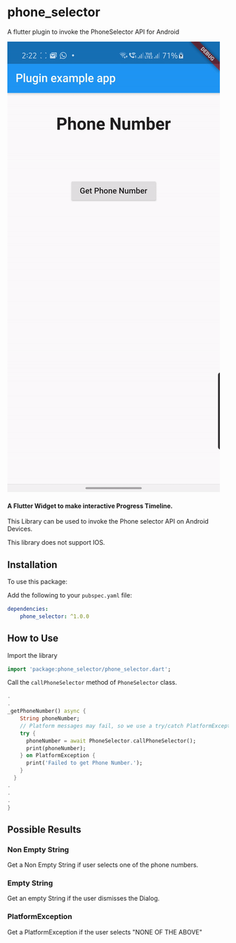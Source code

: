 # phone_selector

A flutter plugin to invoke the PhoneSelector API for Android

![](demo.gif)

#### A Flutter Widget to make interactive Progress Timeline.

This Library can be used to invoke the Phone selector API on Android Devices.

This library does not support IOS.

## Installation

To use this package:

Add the following to your `pubspec.yaml` file:

```yaml
dependencies:
    phone_selector: ^1.0.0
```

## How to Use

Import the library
```dart
import 'package:phone_selector/phone_selector.dart';
```

Call the `callPhoneSelector` method of `PhoneSelector` class.

```dart
.
.
_getPhoneNumber() async {
    String phoneNumber;
    // Platform messages may fail, so we use a try/catch PlatformException.
    try {
      phoneNumber = await PhoneSelector.callPhoneSelector();
      print(phoneNumber);
    } on PlatformException {
      print('Failed to get Phone Number.');
    }
  }
.
.
.
}
```

## Possible Results

### Non Empty String
Get a Non Empty String if user selects one of the phone numbers.

### Empty String
Get an empty String if the user dismisses the Dialog.

### PlatformException
Get a PlatformException if the user selects "NONE OF THE ABOVE"
